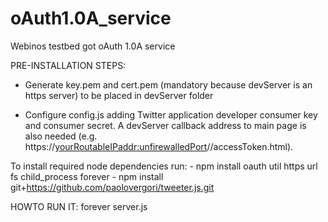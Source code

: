 oAuth1.0A_service
=================

Webinos testbed got oAuth 1.0A service


PRE-INSTALLATION STEPS:

- Generate key.pem and cert.pem (mandatory because devServer is an https server) to be placed in devServer folder

- Configure config.js adding Twitter application developer consumer key and consumer secret. A devServer callback address to main page is also needed (e.g. https://<yourRoutableIPaddr:unfirewalledPort>//accessToken.html).

To install required node dependencies run: 
    - npm install oauth util https url fs child_process forever
    - npm install git+https://github.com/paolovergori/tweeter.js.git

HOWTO RUN IT: forever server.js